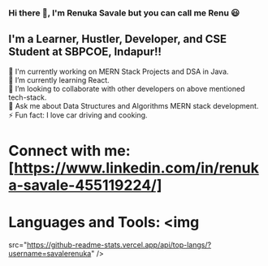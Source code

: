 ### Hi there 👋, I'm Renuka Savale but you can call me Renu 😃
## I'm a Learner, Hustler, Developer, and CSE Student at SBPCOE, Indapur!!
<!--
**savalerenuka/savalerenuka** is a ✨ _special_ ✨ repository because its `README.md` (this file) appears on your GitHub profile.
Here are some ideas to get you started:
- 🤔 I’m looking for help with ...
- 📫 How to reach me: 
- 😄 Pronouns: ...
- ⚡ Fun fact: ...
-->

🔭 I'm currently working on MERN Stack Projects and DSA in Java. <br>
🌱 I’m currently learning React.<br>
👯 I’m looking to collaborate with other developers on above mentioned tech-stack.<br>
💬 Ask me about Data Structures and Algorithms MERN stack development.<br>
⚡ Fun fact: I love car driving and cooking.<br>

# Connect with me: [https://www.linkedin.com/in/renuka-savale-455119224/]

# Languages and Tools: <img
  src="https://github-readme-stats.vercel.app/api/top-langs/?username=savalerenuka"
/>

